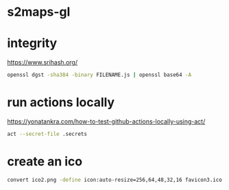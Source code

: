 # s2maps-gl



# integrity
https://www.srihash.org/
```sh
openssl dgst -sha384 -binary FILENAME.js | openssl base64 -A
```

# run actions locally
https://yonatankra.com/how-to-test-github-actions-locally-using-act/
```sh
act --secret-file .secrets
```

# create an ico
```sh
convert ico2.png -define icon:auto-resize=256,64,48,32,16 favicon3.ico
```
